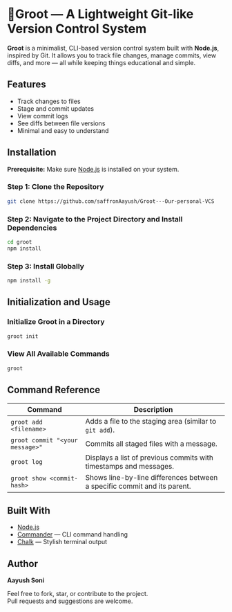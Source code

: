# 🌱Groot — A Lightweight Git-like Version Control System

**Groot** is a minimalist, CLI-based version control system built with **Node.js**, inspired by Git. It allows you to track file changes, manage commits, view diffs, and more — all while keeping things educational and simple.

## Features

- Track changes to files
- Stage and commit updates
- View commit logs
- See diffs between file versions
- Minimal and easy to understand

## Installation

**Prerequisite:** Make sure [Node.js](https://nodejs.org) is installed on your system.

### Step 1: Clone the Repository

```bash
git clone https://github.com/saffronAayush/Groot---Our-personal-VCS
```

### Step 2: Navigate to the Project Directory and Install Dependencies

```bash
cd groot
npm install
```

### Step 3: Install Globally

```bash
npm install -g
```

## Initialization and Usage

### Initialize Groot in a Directory

```bash
groot init
```

### View All Available Commands

```bash
groot
```

## Command Reference

| Command                         | Description                                                              |
| ------------------------------- | ------------------------------------------------------------------------ |
| `groot add <filename>`          | Adds a file to the staging area (similar to `git add`).                  |
| `groot commit "<your message>"` | Commits all staged files with a message.                                 |
| `groot log`                     | Displays a list of previous commits with timestamps and messages.        |
| `groot show <commit-hash>`      | Shows line-by-line differences between a specific commit and its parent. |

## Built With

- [Node.js](https://nodejs.org/)
- [Commander](https://www.npmjs.com/package/commander) — CLI command handling
- [Chalk](https://www.npmjs.com/package/chalk) — Stylish terminal output

## Author

**Aayush Soni**

Feel free to fork, star, or contribute to the project.  
Pull requests and suggestions are welcome.
